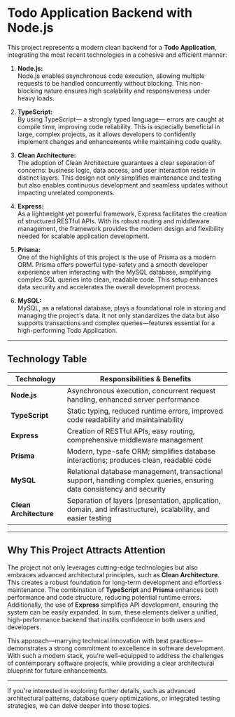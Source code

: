 # Todo Application Backend with Node.js

This project represents a modern clean backend for a **Todo Application**, integrating the most recent technologies in a cohesive and efficient manner:

1. **Node.js:**  
   Node.js enables asynchronous code execution, allowing multiple requests to be handled concurrently without blocking. This non-blocking nature ensures high scalability and responsiveness under heavy loads.

2. **TypeScript:**  
   By using TypeScript— a strongly typed language— errors are caught at compile time, improving code reliability. This is especially beneficial in large, complex projects, as it allows developers to confidently implement changes and enhancements while maintaining code quality.

3. **Clean Architecture:**  
   The adoption of Clean Architecture guarantees a clear separation of concerns: business logic, data access, and user interaction reside in distinct layers. This design not only simplifies maintenance and testing but also enables continuous development and seamless updates without impacting unrelated components.

4. **Express:**  
   As a lightweight yet powerful framework, Express facilitates the creation of structured RESTful APIs. With its robust routing and middleware management, the framework provides the modern design and flexibility needed for scalable application development.

5. **Prisma:**  
   One of the highlights of this project is the use of Prisma as a modern ORM. Prisma offers powerful type-safety and a smooth developer experience when interacting with the MySQL database, simplifying complex SQL queries into clean, readable code. This setup enhances data security and accelerates the overall development process.

6. **MySQL:**  
   MySQL, as a relational database, plays a foundational role in storing and managing the project's data. It not only standardizes the data but also supports transactions and complex queries—features essential for a high-performing Todo Application.

---

## Technology Table

| **Technology**         | **Responsibilities & Benefits**                                                                                         |
| ---------------------- | ----------------------------------------------------------------------------------------------------------------------- |
| **Node.js**            | Asynchronous execution, concurrent request handling, enhanced server performance                                        |
| **TypeScript**         | Static typing, reduced runtime errors, improved code readability and maintainability                                    |
| **Express**            | Creation of RESTful APIs, easy routing, comprehensive middleware management                                             |
| **Prisma**             | Modern, type-safe ORM; simplifies database interactions; produces clean, readable code                                  |
| **MySQL**              | Relational database management, transactional support, handling complex queries, ensuring data consistency and security |
| **Clean Architecture** | Separation of layers (presentation, application, domain, and infrastructure), scalability, and easier testing           |

---

## Why This Project Attracts Attention

The project not only leverages cutting-edge technologies but also embraces advanced architectural principles, such as **Clean Architecture**. This creates a robust foundation for long-term development and effortless maintenance. The combination of **TypeScript** and **Prisma** enhances both performance and code structure, reducing potential runtime errors. Additionally, the use of **Express** simplifies API development, ensuring the system can be easily expanded. In sum, these elements deliver a unified, high-performance backend that instills confidence in both users and developers.

This approach—marrying technical innovation with best practices—demonstrates a strong commitment to excellence in software development. With such a modern stack, you're well-equipped to address the challenges of contemporary software projects, while providing a clear architectural blueprint for future enhancements.

---

If you're interested in exploring further details, such as advanced architectural patterns, database query optimizations, or integrated testing strategies, we can delve deeper into those topics.
